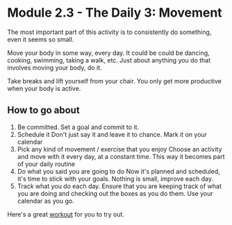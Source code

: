 # Module 2.3 - The Daily 3: Movement

The most important part of this activity is to consistently do something, even it seems so small.

Move your body in some way, every day. It could be could be dancing, cooking, swimming, taking a walk, etc. Just about anything you do that involves moving your body, do it.

Take breaks and lift yourself from your chair. You only get more productive when your body is active.

## How to go about

1. Be committed. Set a goal and commit to it.
2. Schedule it
   Don't just say it and leave it to chance. Mark it on your calendar
3. Pick any kind of movement / exercise that you enjoy
   Choose an activity and move with it every day, at a constant time. This way it becomes part of your daily routine
4. Do what you said you are going to do
   Now it's planned and scheduled, it's time to stick with your goals. Nothing is small, improve each day.
5. Track what you do each day.
   Ensure that you are keeping track of what you are doing and checking out the boxes as you do them. Use your calendar as you go.

Here's a great [workout](https://www.nytimes.com/video/well/100000007527127/standing-7-min-workout.html) for you to try out.
